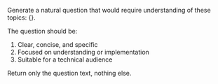 Generate a natural question that would require understanding of these topics: {}.

The question should be:

1. Clear, concise, and specific
2. Focused on understanding or implementation
3. Suitable for a technical audience

Return only the question text, nothing else.